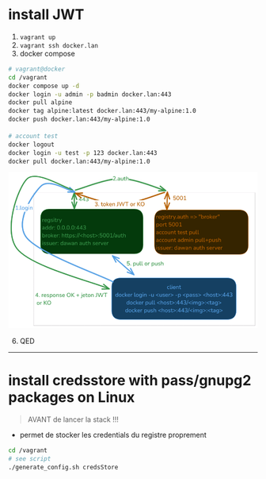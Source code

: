 # install JWT

1. `vagrant up`
2. `vagrant ssh docker.lan`
3. docker compose
```bash
# vagrant@docker
cd /vagrant
docker compose up -d
docker login -u admin -p badmin docker.lan:443
docker pull alpine
docker tag alpine:latest docker.lan:443/my-alpine:1.0
docker push docker.lan:443/my-alpine:1.0

# account test
docker logout
docker login -u test -p 123 docker.lan:443
docker pull docker.lan:443/my-alpine:1.0
```

![schema](./schema-jwt.png)

6. QED

---

# install credsstore with pass/gnupg2 packages on Linux

> AVANT de lancer la stack !!!

* permet de stocker les credentials du registre proprement

```bash
cd /vagrant
# see script
./generate_config.sh credsStore
```